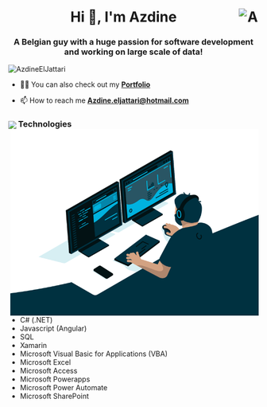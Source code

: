 <h1 align="center">Hi 👋, I'm Azdine <a href="https://www.linkedin.com/in/azdineeljattari/" target="blank"><img align="right" src="https://cdn.jsdelivr.net/npm/simple-icons@3.0.1/icons/linkedin.svg" alt="AzdineElJattari" height="30" width="40" /></a>
</h1>
<h3 align="center">A Belgian guy with a huge passion for software development and working on large scale of data!</h3>

<p align="left"> <img src="https://komarev.com/ghpvc/?username=AzdineElJattari&label=Profile%20views&color=129e00&style=plastic" alt="AzdineElJattari" /> </p>

- 👨‍💻 You can also check out my **[Portfolio](https://azdineeljattari.netlify.app/)**

- 📫 How to reach me **Azdine.eljattari@hotmail.com**

<h3><img align="center" height="30" src="https://user-images.githubusercontent.com/84743905/174507937-c8637dd7-5a10-4c12-bf23-945c7872ace2.png"> Technologies <img align="right" src="https://github.com/AzdineElJattari/AzdineElJattari/blob/main/code.gif" width="500"/> </h3>

- C# (.NET)
- Javascript (Angular)
- SQL
- Xamarin
- Microsoft Visual Basic for Applications (VBA)
- Microsoft Excel
- Microsoft Access
- Microsoft Powerapps
- Microsoft Power Automate
- Microsoft SharePoint
